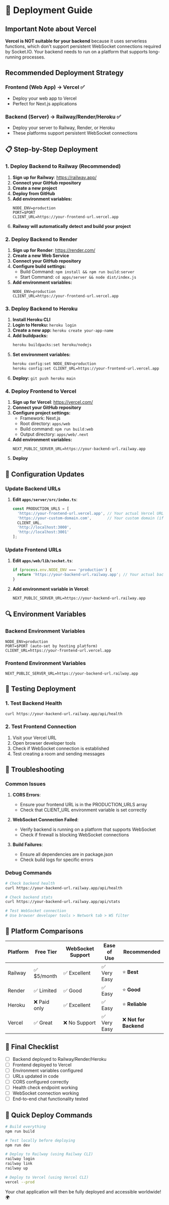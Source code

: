 # 🚀 Deployment Guide

## Important Note about Vercel

**Vercel is NOT suitable for your backend** because it uses serverless functions, which don't support persistent WebSocket connections required by Socket.IO. Your backend needs to run on a platform that supports long-running processes.

## Recommended Deployment Strategy

### Frontend (Web App) → Vercel ✅
- Deploy your web app to Vercel
- Perfect for Next.js applications

### Backend (Server) → Railway/Render/Heroku ✅
- Deploy your server to Railway, Render, or Heroku
- These platforms support persistent WebSocket connections

## 📋 Step-by-Step Deployment

### 1. Deploy Backend to Railway (Recommended)

1. **Sign up for Railway**: https://railway.app/
2. **Connect your GitHub repository**
3. **Create a new project**
4. **Deploy from GitHub**
5. **Add environment variables:**
   ```
   NODE_ENV=production
   PORT=$PORT
   CLIENT_URL=https://your-frontend-url.vercel.app
   ```
6. **Railway will automatically detect and build your project**

### 2. Deploy Backend to Render

1. **Sign up for Render**: https://render.com/
2. **Create a new Web Service**
3. **Connect your GitHub repository**
4. **Configure build settings:**
   - Build Command: `npm install && npm run build:server`
   - Start Command: `cd apps/server && node dist/index.js`
5. **Add environment variables:**
   ```
   NODE_ENV=production
   CLIENT_URL=https://your-frontend-url.vercel.app
   ```

### 3. Deploy Backend to Heroku

1. **Install Heroku CLI**
2. **Login to Heroku:** `heroku login`
3. **Create a new app:** `heroku create your-app-name`
4. **Add buildpacks:**
   ```bash
   heroku buildpacks:set heroku/nodejs
   ```
5. **Set environment variables:**
   ```bash
   heroku config:set NODE_ENV=production
   heroku config:set CLIENT_URL=https://your-frontend-url.vercel.app
   ```
6. **Deploy:** `git push heroku main`

### 4. Deploy Frontend to Vercel

1. **Sign up for Vercel**: https://vercel.com/
2. **Connect your GitHub repository**
3. **Configure project settings:**
   - Framework: Next.js
   - Root directory: `apps/web`
   - Build command: `npm run build:web`
   - Output directory: `apps/web/.next`
4. **Add environment variables:**
   ```
   NEXT_PUBLIC_SERVER_URL=https://your-backend-url.railway.app
   ```
5. **Deploy**

## 🔧 Configuration Updates

### Update Backend URLs

1. **Edit `apps/server/src/index.ts`**:
   ```typescript
   const PRODUCTION_URLS = [
     'https://your-frontend-url.vercel.app', // Your actual Vercel URL
     'https://your-custom-domain.com',       // Your custom domain (if any)
     CLIENT_URL,
     'http://localhost:3000',
     'http://localhost:3001'
   ];
   ```

### Update Frontend URLs

1. **Edit `apps/web/lib/socket.ts`**:
   ```typescript
   if (process.env.NODE_ENV === 'production') {
     return 'https://your-backend-url.railway.app'; // Your actual backend URL
   }
   ```

2. **Add environment variable in Vercel**:
   ```
   NEXT_PUBLIC_SERVER_URL=https://your-backend-url.railway.app
   ```

## 🔍 Environment Variables

### Backend Environment Variables
```env
NODE_ENV=production
PORT=$PORT (auto-set by hosting platform)
CLIENT_URL=https://your-frontend-url.vercel.app
```

### Frontend Environment Variables
```env
NEXT_PUBLIC_SERVER_URL=https://your-backend-url.railway.app
```

## 🧪 Testing Deployment

### 1. Test Backend Health
```bash
curl https://your-backend-url.railway.app/api/health
```

### 2. Test Frontend Connection
1. Visit your Vercel URL
2. Open browser developer tools
3. Check if WebSocket connection is established
4. Test creating a room and sending messages

## 🔧 Troubleshooting

### Common Issues

1. **CORS Errors**:
   - Ensure your frontend URL is in the PRODUCTION_URLS array
   - Check that CLIENT_URL environment variable is set correctly

2. **WebSocket Connection Failed**:
   - Verify backend is running on a platform that supports WebSocket
   - Check if firewall is blocking WebSocket connections

3. **Build Failures**:
   - Ensure all dependencies are in package.json
   - Check build logs for specific errors

### Debug Commands

```bash
# Check backend health
curl https://your-backend-url.railway.app/api/health

# Check backend stats
curl https://your-backend-url.railway.app/api/stats

# Test WebSocket connection
# Use browser developer tools > Network tab > WS filter
```

## 🌟 Platform Comparisons

| Platform | Free Tier | WebSocket Support | Ease of Use | Recommended |
|----------|-----------|-------------------|-------------|-------------|
| Railway  | ✅ $5/month | ✅ Excellent | ✅ Very Easy | ⭐ **Best** |
| Render   | ✅ Limited | ✅ Good | ✅ Easy | ⭐ **Good** |
| Heroku   | ❌ Paid only | ✅ Excellent | ✅ Easy | ⭐ **Reliable** |
| Vercel   | ✅ Great | ❌ No Support | ✅ Very Easy | ❌ **Not for Backend** |

## 📝 Final Checklist

- [ ] Backend deployed to Railway/Render/Heroku
- [ ] Frontend deployed to Vercel
- [ ] Environment variables configured
- [ ] URLs updated in code
- [ ] CORS configured correctly
- [ ] Health check endpoint working
- [ ] WebSocket connection working
- [ ] End-to-end chat functionality tested

## 🎯 Quick Deploy Commands

```bash
# Build everything
npm run build

# Test locally before deploying
npm run dev

# Deploy to Railway (using Railway CLI)
railway login
railway link
railway up

# Deploy to Vercel (using Vercel CLI)
vercel --prod
```

Your chat application will then be fully deployed and accessible worldwide! 🌍
